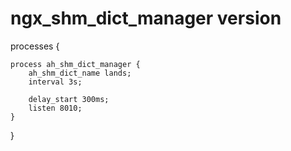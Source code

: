 # ngx_shm_dict_manager version


processes {

    process ah_shm_dict_manager {
        ah_shm_dict_name lands;
        interval 3s;
     
        delay_start 300ms;
        listen 8010;
    }
}

